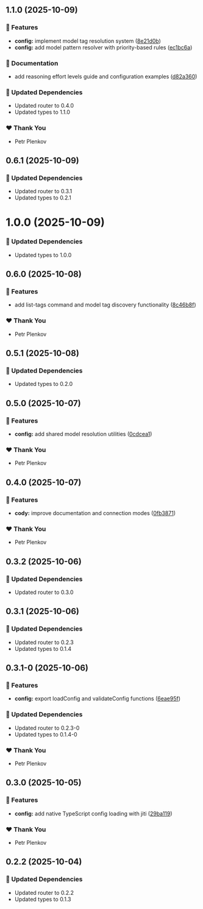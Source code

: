 ## 1.1.0 (2025-10-09)

### 🚀 Features

- **config:** implement model tag resolution system ([8e21d0b](https://github.com/genai-tools/anygpt/commit/8e21d0b))
- **config:** add model pattern resolver with priority-based rules ([ec1bc6a](https://github.com/genai-tools/anygpt/commit/ec1bc6a))

### 📖 Documentation

- add reasoning effort levels guide and configuration examples ([d82a360](https://github.com/genai-tools/anygpt/commit/d82a360))

### 🧱 Updated Dependencies

- Updated router to 0.4.0
- Updated types to 1.1.0

### ❤️ Thank You

- Petr Plenkov

## 0.6.1 (2025-10-09)

### 🧱 Updated Dependencies

- Updated router to 0.3.1
- Updated types to 0.2.1

# 1.0.0 (2025-10-09)

### 🧱 Updated Dependencies

- Updated types to 1.0.0

## 0.6.0 (2025-10-08)

### 🚀 Features

- add list-tags command and model tag discovery functionality ([8c46b8f](https://github.com/genai-tools/anygpt/commit/8c46b8f))

### ❤️ Thank You

- Petr Plenkov

## 0.5.1 (2025-10-08)

### 🧱 Updated Dependencies

- Updated types to 0.2.0

## 0.5.0 (2025-10-07)

### 🚀 Features

- **config:** add shared model resolution utilities ([0cdcea1](https://github.com/genai-tools/anygpt/commit/0cdcea1))

### ❤️ Thank You

- Petr Plenkov

## 0.4.0 (2025-10-07)

### 🚀 Features

- **cody:** improve documentation and connection modes ([0fb3871](https://github.com/genai-tools/anygpt/commit/0fb3871))

### ❤️ Thank You

- Petr Plenkov

## 0.3.2 (2025-10-06)

### 🧱 Updated Dependencies

- Updated router to 0.3.0

## 0.3.1 (2025-10-06)

### 🧱 Updated Dependencies

- Updated router to 0.2.3
- Updated types to 0.1.4

## 0.3.1-0 (2025-10-06)

### 🚀 Features

- **config:** export loadConfig and validateConfig functions ([6eae95f](https://github.com/genai-tools/anygpt/commit/6eae95f))

### 🧱 Updated Dependencies

- Updated router to 0.2.3-0
- Updated types to 0.1.4-0

### ❤️ Thank You

- Petr Plenkov

## 0.3.0 (2025-10-05)

### 🚀 Features

- **config:** add native TypeScript config loading with jiti ([29ba119](https://github.com/genai-tools/anygpt/commit/29ba119))

### ❤️ Thank You

- Petr Plenkov

## 0.2.2 (2025-10-04)

### 🧱 Updated Dependencies

- Updated router to 0.2.2
- Updated types to 0.1.3
